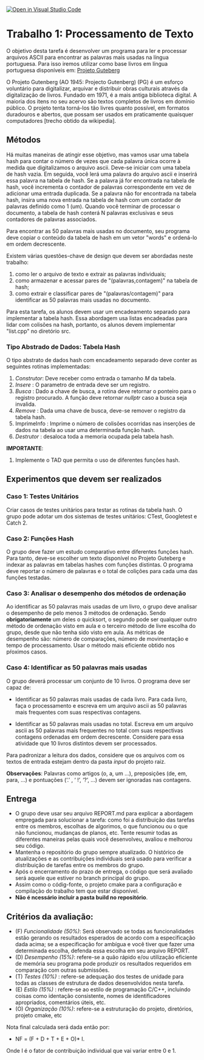 [![Open in Visual Studio Code](https://classroom.github.com/assets/open-in-vscode-c66648af7eb3fe8bc4f294546bfd86ef473780cde1dea487d3c4ff354943c9ae.svg)](https://classroom.github.com/online_ide?assignment_repo_id=7886445&assignment_repo_type=AssignmentRepo)
# Trabalho 1: Processamento de Texto

O objetivo desta tarefa é desenvolver um programa para ler e processar arquivos ASCII para encontrar as palavras mais usadas na língua portuguesa. Para isso iremos utilizar como base livros em língua portuguesa disponíveis em:  [Projeto Guteberg](https://www.gutenberg.org/browse/languages/pt) 

O Projeto Gutenberg (AO 1945: Projecto Gutenberg) (PG) é um esforço voluntário para digitalizar, arquivar e distribuir obras culturais através da digitalização de livros. Fundado em 1971, é a mais antiga biblioteca digital. A maioria dos itens no seu acervo são textos completos de livros em domínio público. O projeto tenta torná-los tão livres quanto possível, em formatos duradouros e abertos, que possam ser usados em praticamente quaisquer computadores [trecho obtido da wikipedia].

## Métodos
Há muitas maneiras de atingir esse objetivo, mas vamos usar uma tabela hash para contar o número de vezes que cada palavra única ocorre à medida que digitalizamos o arquivo ascii. Deve-se iniciar com uma tabela de hash vazia. Em seguida, você lerá uma palavra do arquivo ascii e inserirá essa palavra na tabela de hash. Se a palavra já for encontrada na tabela de hash, você incrementa o contador de palavras correspondente em vez de adicionar uma entrada duplicada. Se a palavra não for encontrada na tabela hash, insira uma nova entrada na tabela de hash com um contador de palavras definido como 1 (um). Quando você terminar de processar o documento, a tabela de hash conterá N palavras exclusivas e seus contadores de palavras associados.

Para encontrar as 50 palavras mais usadas no documento, seu programa deve copiar o conteúdo da tabela de hash em um vetor "words" e ordená-lo em ordem decrescente.

Existem várias questões-chave de design que devem ser abordadas neste trabalho: 
1. como ler o arquivo de texto e extrair as palavras individuais;
2. como armazenar e acessar pares de "(palavras,contagem)" na tabela de hash;
3. como extrair e classificar pares de "(palavras/contagem)" para identificar as 50 palavras mais usadas no documento.

Para esta tarefa, os alunos devem usar um encadeamento separado para implementar a tabela hash. 
Essa abordagem usa listas encadeadas para lidar com colisões na hash, portanto, os alunos devem 
implementar "list.cpp" no diretório src. 

### Tipo Abstrado de Dados: Tabela Hash

O tipo abstrato de dados hash com encadeamento separado deve conter as seguintes rotinas implementadas:
1. *Construtor*: Deve receber como entrada o tamanho *M* da tabela.
2. *Insere*    : O parametro de entrada deve ser um registro. 
3. *Busca*     : Dado a chave de busca, a rotina deve retornar o ponteiro para o registro procurado. A função deve retornar *nullptr* caso a busca seja invalida.
4. *Remove*    : Dada uma chave de busca, deve-se remover o registro da tabela hash.
5. ImprimeInfo : Imprime o número de colisões ocorridas nas inserções de dados na tabela ao usar uma determinada função hash.
6. *Destrutor* : desaloca toda a memoria ocupada pela tabela hash.

**IMPORTANTE**:
1. Implemente o TAD que permita o uso de diferentes funções hash. 

## Experimentos que devem ser realizados
 
### Caso 1: Testes Unitários

Criar casos de testes unitários para testar as rotinas da tabela hash. 
O grupo pode adotar um dos sistemas de testes unitários: CTest, Googletest e Catch 2.

### Caso 2: Funções Hash

O grupo deve fazer um estudo comparativo entre diferentes funções hash. Para tanto, deve-se escolher um 
texto disponível no Projeto Guteberg e indexar as palavras em tabelas hashes com funções distintas. O programa deve reportar o número de palavras e o total de colições para cada uma das funções testadas.

### Caso 3: Analisar o desempenho dos métodos de ordenação

Ao identificar as 50 palavras mais usadas de um livro, o grupo deve analisar o desempenho de pelo menos 3 métodos de ordenação. 
Sendo **obrigatoriamente** um deles o quicksort, o segundo pode ser qualquer outro método de ordenação visto em aula e o terceiro método de livre escolha do grupo, desde que não tenha sido visto em aula.  As métricas de desempenho são: número de comparações, número de movimentação e tempo de processamento.
Usar o método mais eficiente obtido nos pŕoximos casos.

### Caso 4: Identificar as 50 palavras mais usadas

O grupo deverá processar um conjunto de 10 livros. O programa deve ser capaz de:
  - Identificar as 50 palavras mais usadas de cada livro. Para cada livro, faça o processamento e escreva em um arquivo ascii as 50 palavras mais frequentes com suas respectivas contagens.

  - Identificar as 50 palavras mais usadas no total. Escreva em um arquivo ascii as 50 palavras mais frequentes no total com suas respectivas contagens ordenadas em ordem decrescente. Considere para essa atividade que 10 livros distintos devem ser processados.

Para padronizar a leitura dos dados, considere que os arquivos com os textos de entrada estejam dentro da pasta *input* do projeto raiz.  

**Observações**:
Palavras como artigos (o, a, um …), preposições (de, em, para, …) e pontuações (‘.’ , ‘ !’, ‘?’, ...) devem ser ignoradas nas contagens. 

## Entrega

- O grupo deve usar seu arquivo REPORT.md para explicar a abordagem empregada para solucionar a tarefa: como foi a distribuição das tarefas entre os membros,  escolhas de algorimos, o que funcionou ou o que não funcionou, mudanças de planos, etc. Tente resumir todas as diferentes maneiras pelas quais você desenvolveu, avaliou e melhorou seu código. 
- Mantenha o repositório do grupo sempre atualizado. O histórico de atualizações e as contribuições individuais será usado para verificar a distribuição de tarefas entre os membros do grupo. 
- Após o encerramento do prazo de entrega, o código que será avaliado será aquele que estiver no branch principal do grupo.
- Assim como o códig-fonte, o projeto cmake para a configuração e compilação do trabalho tem que estar disponível. 
- **Não é ncessário incluir a pasta build no repositório**.
 

## Critérios da avaliação:
 - (F) *Funcionalidade (50%)*: Será observado se todas as funcionalidades estão gerando os resultados esperados de acordo com a especificação dada acima; se a especificação for ambígua e você tiver que fazer uma determinada escolha, defenda essa escolha em seu arquivo REPORT.
 - (D) *Desempenho (15%)*: refere-se a quão rápido e/ou utilização eficiente de memória seu programa pode produzir os resultados requeridos em comparação com outras submissões.
 - (T) *Testes (10%)*    : refere-se adequação dos testes de unidade para todas as classes de estrutura de dados desenvolvidos nesta tarefa.
 - (E) *Estilo  (15%)*   : refere-se ao estilo de programação C/C++, incluindo coisas como identação consistente, nomes de identificadores apropriados, comentários úteis, etc.
 - (O) *Organização (10%)*: refere-se a estruturação do projeto, diretórios, projeto cmake, etc

Nota final calculada será dada então por: 
 - NF = (F + D + T + E + O)* I.

Onde I é o fator de contribuição individual que vai variar entre 0 e 1. 


